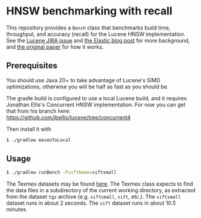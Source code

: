 # HNSW benchmarking with recall

This repository provides a `Bench` class that benchmarks build time, throughput, and accuracy (recall) for the Lucene HNSW implementation. See the [Lucene JIRA issue](https://issues.apache.org/jira/browse/LUCENE-9004) and [the Elastic blog post](https://www.elastic.co/blog/introducing-approximate-nearest-neighbor-search-in-elasticsearch-8-0) for more background, 
and [the original paper](https://arxiv.org/pdf/1603.09320.pdf) for how it works.

## Prerequisites

You should use Java 20+ to take advantage of Lucene's SIMD optimizations, otherwise you will be half as fast as you should be.

The gradle build is configured to use a local Lucene build, and it requires Jonathan Ellis's Concurrent HNSW implementation.  For now you can get that from his branch here: https://github.com/jbellis/lucene/tree/concurrent4

Then install it with
```bash
$ ./gradlew mavenToLocal
```

## Usage

```bash
$ ./gradlew runBench -PsiftName=siftsmall
```

The Texmex datasets may be found [here](http://corpus-texmex.irisa.fr/). 
The Texmex class expects to find the data files in a subdirectory of the current working directory, as extracted from the dataset `tgz` archive (e.g. `siftsmall`, `sift`, etc.). The `siftsmall` dataset runs in about 2 seconds. The `sift` dataset runs in about 10.5 minutes.
